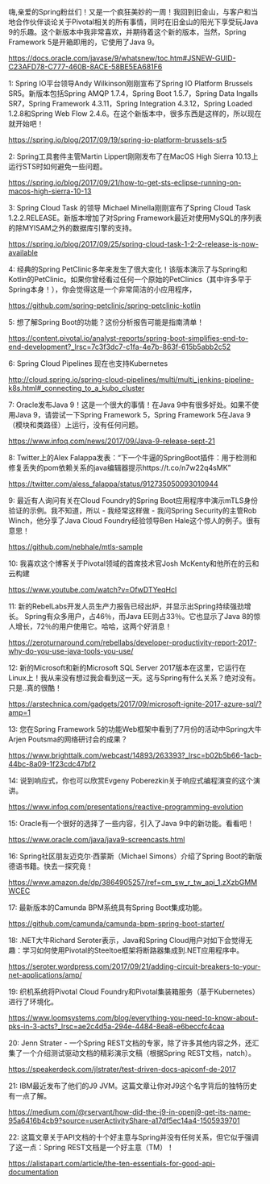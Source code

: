 嗨,亲爱的Spring粉丝们！又是一个疯狂美妙的一周！我回到旧金山，与客户和当地合作伙伴谈论关于Pivotal相关的所有事情，同时在旧金山的阳光下享受玩Java 9的乐趣。这个新版本中我非常喜欢，并期待着这个新的版本，当然，Spring Framework 5是开箱即用的，它使用了Java 9。

https://docs.oracle.com/javase/9/whatsnew/toc.htm#JSNEW-GUID-C23AFD78-C777-460B-8ACE-58BE5EA681F6

1: Spring IO平台领导Andy Wilkinson刚刚宣布了Spring IO Platform Brussels SR5。新版本包括Spring AMQP 1.7.4，Spring Boot 1.5.7，Spring Data Ingalls SR7，Spring Framework 4.3.11，Spring Integration 4.3.12，Spring Loaded 1.2.8和Spring Web Flow 2.4.6。在这个新版本中，很多东西是这样的，所以现在就开始吧！

https://spring.io/blog/2017/09/19/spring-io-platform-brussels-sr5

2: Spring工具套件主管Martin Lippert刚刚发布了在MacOS High Sierra 10.13上运行STS时如何避免一些问题。

https://spring.io/blog/2017/09/21/how-to-get-sts-eclipse-running-on-macos-high-sierra-10-13

3: Spring Cloud Task 的领导 Michael Minella刚刚宣布了Spring Cloud Task 1.2.2.RELEASE。新版本增加了对Spring Framework最近对使用MySQL的序列表的除MYISAM之外的数据库引擎的支持。

https://spring.io/blog/2017/09/25/spring-cloud-task-1-2-2-release-is-now-available

4: 经典的Spring PetClinic多年来发生了很大变化！该版本演示了与Spring和Kotlin的PetClinic。如果你曾经看过任何一个原始的PetClinics（其中许多早于Spring本身！），你会觉得这是一个非常简洁的小应用程序，

https://github.com/spring-petclinic/spring-petclinic-kotlin

5: 想了解Spring Boot的功能？这份分析报告可能是指南清单！

https://content.pivotal.io/analyst-reports/spring-boot-simplifies-end-to-end-development?_lrsc=7c3f3dc7-c1fa-4e7b-863f-615b5abb2c52

6: Spring Cloud Pipelines 现在也支持Kubernetes

http://cloud.spring.io/spring-cloud-pipelines/multi/multi_jenkins-pipeline-k8s.html#_connecting_to_a_kubo_cluster

7: Oracle发布Java 9！这是一个很大的事情！在Java 9中有很多好处。如果不使用Java 9，请尝试一下Spring Framework 5，Spring Framework 5在Java 9（模块和类路径）上运行，没有任何问题。

https://www.infoq.com/news/2017/09/Java-9-release-sept-21

8: Twitter上的Alex Falappa发表：“下一个牛逼的SpringBoot插件：用于检测和修复丢失的pom依赖关系的java编辑器提示https://t.co/n7w22q4sMK”

https://twitter.com/aless_falappa/status/912735050093010944

9: 最近有人询问有关在Cloud Foundry的Spring Boot应用程序中演示mTLS身份验证的示例。我不知道，所以 - 我经常这样做 - 我问Spring Security的主管Rob Winch，他分享了Java Cloud Foundry经验领导Ben Hale这个惊人的例子。很有意思！

https://github.com/nebhale/mtls-sample

10: 我喜欢这个博客关于Pivotal领域的首席技术官Josh McKenty和他所在的云和云构建

https://www.youtube.com/watch?v=OfwDTYeqHcI

11: 新的RebelLabs开发人员生产力报告已经出炉，并显示出Spring持续强劲增长。 Spring有众多用户，占46％，而Java EE则占33％。它也显示了Java 8的惊人增长，72％的用户使用它。哈哈，这两个好消息！

https://zeroturnaround.com/rebellabs/developer-productivity-report-2017-why-do-you-use-java-tools-you-use/

12: 新的Microsoft和新的Microsoft SQL Server 2017版本在这里，它运行在Linux上！我从来没有想过我会看到这一天。这与Spring有什么关系？绝对没有。只是..真的很酷！

https://arstechnica.com/gadgets/2017/09/microsoft-ignite-2017-azure-sql/?amp=1

13: 您在Spring Framework 5的功能Web框架中看到了7月份的活动中Spring大牛Arjen Poutsma的网络研讨会的成果？

https://www.brighttalk.com/webcast/14893/263393?_lrsc=b02b5b66-1acb-44bc-8a09-1f23cdc47bf2

14: 说到响应式，你也可以欣赏Evgeny Poberezkin关于响应式编程演变的这个演讲。

https://www.infoq.com/presentations/reactive-programming-evolution

15: Oracle有一个很好的选择了一些内容，引入了Java 9中的新功能。看看吧！

https://www.oracle.com/java/java9-screencasts.html

16: Spring社区朋友迈克尔·西蒙斯（Michael Simons）介绍了Spring Boot的新版德语书籍。快去一探究竟！

https://www.amazon.de/dp/3864905257/ref=cm_sw_r_tw_api_1.zXzbGMMWCEC

17: 最新版本的Camunda BPM系统具有Spring Boot集成功能。

https://github.com/camunda/camunda-bpm-spring-boot-starter/

18: .NET大牛Richard Seroter表示，Java和Spring Cloud用户对如下会觉得无趣：学习如何使用Pivotal的Steeltoe框架将断路器集成到.NET应用程序中。

https://seroter.wordpress.com/2017/09/21/adding-circuit-breakers-to-your-net-applications/amp/

19: 织机系统将Pivotal Cloud Foundry和Pivotal集装箱服务（基于Kubernetes）进行了环境化。

https://www.loomsystems.com/blog/everything-you-need-to-know-about-pks-in-3-acts?_lrsc=ae2c4d5a-294e-4484-8ea8-e6beccfc4caa

20: Jenn Strater - 一个Spring REST文档的专家，除了许多其他内容之外，还汇集了一个介绍测试驱动文档的精彩演示文稿（根据Spring REST文档，natch）。

https://speakerdeck.com/jlstrater/test-driven-docs-apiconf-de-2017

21: IBM最近发布了他们的J9 JVM。这篇文章让你对J9这个名字背后的独特历史有一点了解。

https://medium.com/@rservant/how-did-the-j9-in-openj9-get-its-name-95a6416b4cb9?source=userActivityShare-a17df5ec14a4-1505939701

22: 这篇文章关于API文档的十个好主意与Spring并没有任何关系，但它似乎强调了这一点：Spring REST文档是一个好主意（TM）！

https://alistapart.com/article/the-ten-essentials-for-good-api-documentation